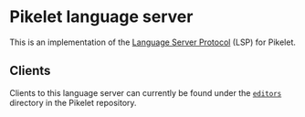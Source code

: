 # Pikelet language server

This is an implementation of the [Language Server Protocol][lsp] (LSP) for Pikelet.

[lsp]: https://microsoft.github.io/language-server-protocol/

## Clients

Clients to this language server can currently be found under the [`editors`]
directory in the Pikelet repository.

[`editors`]: /editors
